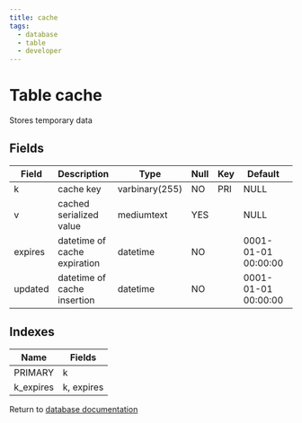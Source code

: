 ```yaml
---
title: cache
tags:
  - database
  - table
  - developer
---
```

# Table cache

Stores temporary data

## Fields

| Field   | Description                  | Type           | Null | Key | Default             | Extra |
| ------- | ---------------------------- | -------------- | ---- | --- | ------------------- | ----- |
| k       | cache key                    | varbinary(255) | NO   | PRI | NULL                |       |
| v       | cached serialized value      | mediumtext     | YES  |     | NULL                |       |
| expires | datetime of cache expiration | datetime       | NO   |     | 0001-01-01 00:00:00 |       |
| updated | datetime of cache insertion  | datetime       | NO   |     | 0001-01-01 00:00:00 |       |

## Indexes

| Name      | Fields     |
| --------- | ---------- |
| PRIMARY   | k          |
| k_expires | k, expires |


Return to [database documentation](./index.md)
